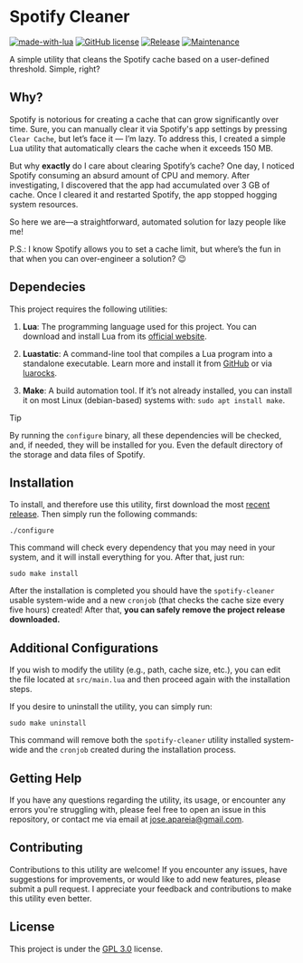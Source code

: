 # Spotify Cleaner
[![made-with-lua](https://img.shields.io/badge/Made%20with-Lua-1f425f.svg?color=blue)](https://www.lua.org/)
[![GitHub license](https://img.shields.io/badge/License-GPL_3.0-green.svg)](https://www.gnu.org/licenses/gpl-3.0.html#license-text)
[![Release](https://img.shields.io/badge/Release-v1.1.4-green.svg)](https://github.com/joseareia/spotify-cleaner/releases)
[![Maintenance](https://img.shields.io/badge/Maintained%3F-Yes-green.svg)](https://github.com/joseareia/spotify-cleaner/graphs/commit-activity)

A simple utility that cleans the Spotify cache based on a user-defined threshold. Simple, right?

## Why?
Spotify is notorious for creating a cache that can grow significantly over time. Sure, you can manually clear it via Spotify's app settings by pressing `Clear Cache`, but let’s face it — I’m lazy. To address this, I created a simple Lua utility that automatically clears the cache when it exceeds 150 MB.

But why **exactly** do I care about clearing Spotify’s cache? One day, I noticed Spotify consuming an absurd amount of CPU and memory. After investigating, I discovered that the app had accumulated over 3 GB of cache. Once I cleared it and restarted Spotify, the app stopped hogging system resources.

So here we are—a straightforward, automated solution for lazy people like me!

P.S.: I know Spotify allows you to set a cache limit, but where’s the fun in that when you can over-engineer a solution? 😉

## Dependecies

This project requires the following utilities:
1. **Lua**: The programming language used for this project. You can download and install Lua from its [official website](https://www.lua.org/download.html).

2. **Luastatic**: A command-line tool that compiles a Lua program into a standalone executable. Learn more and install it from [GitHub](https://github.com/ers35/luastatic) or via [luarocks](http://luarocks.org/modules/ers35/luastatic).

3. **Make**: A build automation tool. If it’s not already installed, you can install it on most Linux (debian-based) systems with: `sudo apt install make`.

> [!TIP]
> By running the `configure` binary, all these dependencies will be checked, and, if needed, they will be installed for you. Even the default directory of the storage and data files of Spotify.

## Installation

To install, and therefore use this utility, first download the most [recent release](https://github.com/joseareia/spotify-cleaner/releases). Then simply run the following commands:

```console
./configure
```
This command will check every dependency that you may need in your system, and it will install everything for you. After that, just run:

```console
sudo make install
```

After the installation is completed you should have the `spotify-cleaner` usable system-wide and a new `cronjob` (that checks the cache size every five hours) created! After that, **you can safely remove the project release downloaded.**

## Additional Configurations

If you wish to modify the utility (e.g., path, cache size, etc.), you can edit the file located at `src/main.lua` and then proceed again with the installation steps.

If you desire to uninstall the utility, you can simply run:

```console
sudo make uninstall
```

This command will remove both the `spotify-cleaner` utility installed system-wide and the `cronjob` created during the installation process.

## Getting Help
If you have any questions regarding the utility, its usage, or encounter any errors you're struggling with, please feel free to open an issue in this repository, or contact me via email at <a href="mailto:jose.apareia@gmail.com">jose.apareia@gmail.com</a>.

## Contributing
Contributions to this utility are welcome! If you encounter any issues, have suggestions for improvements, or would like to add new features, please submit a pull request. I appreciate your feedback and contributions to make this utility even better.

## License
This project is under the [GPL 3.0](https://www.gnu.org/licenses/gpl-3.0.html#license-text) license.